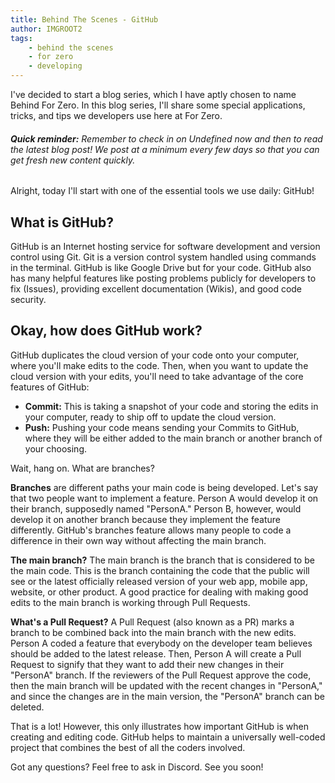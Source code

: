 ```yaml
---
title: Behind The Scenes - GitHub
author: IMGROOT2
tags:
    - behind the scenes
    - for zero
    - developing
---
```


I've decided to start a blog series, which I have aptly chosen to name Behind For Zero. In this blog series, I'll share some special applications, tricks, and tips we developers use here at For Zero.

###### **Quick reminder:** Remember to check in on Undefined now and then to read the latest blog post! We post at a minimum every few days so that you can get fresh new content quickly.

Alright, today I'll start with one of the essential tools we use daily: GitHub!

## **What is GitHub?** 

GitHub is an Internet hosting service for software development and version control using Git. Git is a version control system handled using commands in the terminal. GitHub is like Google Drive but for your code. GitHub also has many helpful features like posting problems publicly for developers to fix (Issues), providing excellent documentation (Wikis), and good code security.

## **Okay, how does GitHub work?** 

GitHub duplicates the cloud version of your code onto your computer, where you'll make edits to the code. Then, when you want to update the cloud version with your edits, you'll need to take advantage of the core features of GitHub:

-   **Commit:** This is taking a snapshot of your code and storing the edits in your computer, ready to ship off to update the cloud version.
-   **Push:** Pushing your code means sending your Commits to GitHub, where they will be either added to the main branch or another branch of your choosing.

Wait, hang on. What are branches?

**Branches** are different paths your main code is being developed. Let's say that two people want to implement a feature. Person A would develop it on their branch, supposedly named "PersonA." Person B, however, would develop it on another branch because they implement the feature differently. GitHub's branches feature allows many people to code a difference in their own way without affecting the main branch.

**The main branch?** The main branch is the branch that is considered to be the main code. This is the branch containing the code that the public will see or the latest officially released version of your web app, mobile app, website, or other product. A good practice for dealing with making good edits to the main branch is working through Pull Requests.

**What's a Pull Request?** A Pull Request (also known as a PR) marks a branch to be combined back into the main branch with the new edits. Person A coded a feature that everybody on the developer team believes should be added to the latest release. Then, Person A will create a Pull Request to signify that they want to add their new changes in their "PersonA" branch. If the reviewers of the Pull Request approve the code, then the main branch will be updated with the recent changes in "PersonA," and since the changes are in the main version, the "PersonA" branch can be deleted.

That is a lot! However, this only illustrates how important GitHub is when creating and editing code. GitHub helps to maintain a universally well-coded project that combines the best of all the coders involved.

Got any questions? Feel free to ask in Discord. See you soon!
